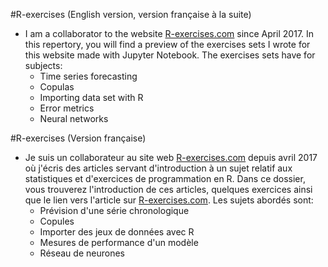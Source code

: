 #R-exercises (English version, version française à la suite)
* I am a collaborator to the website  <a href="R-exercises.com">R-exercises.com</a> since April 2017. In this repertory, you will find a preview of the exercises sets I wrote for this website made with Jupyter Notebook. The exercises sets have for subjects:
  * Time series forecasting
  * Copulas
  * Importing data set with R
  * Error metrics
  * Neural networks


#R-exercises (Version française)
* Je suis un collaborateur au site web  <a href="R-exercises.com">R-exercises.com</a> depuis avril 2017 où j'écris des articles servant d'introduction à un sujet relatif aux statistiques et d'exercices de programmation en R. Dans ce dossier, vous trouverez l'introduction de ces articles, quelques exercices ainsi que le lien vers l'article sur <a href="R-exercises.com">R-exercises.com</a>.  Les sujets abordés sont:
  * Prévision d'une série chronologique
  * Copules
  * Importer des jeux de données avec R
  * Mesures de performance d'un modèle
  * Réseau de neurones
